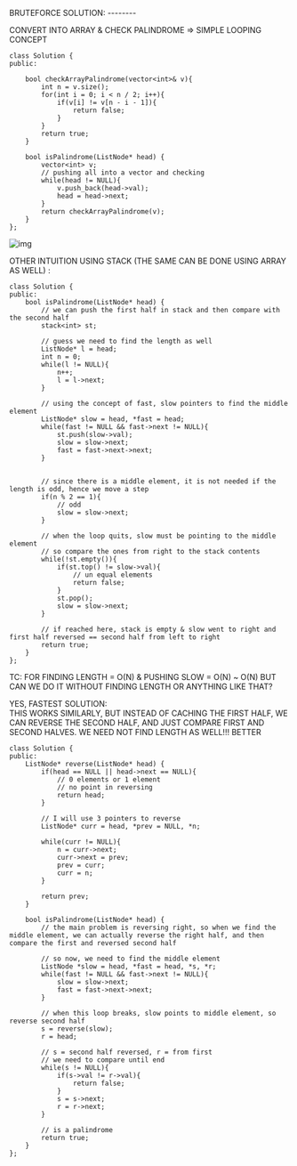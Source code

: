 ​BRUTEFORCE SOLUTION: -------- 
    
CONVERT INTO ARRAY & CHECK PALINDROME => SIMPLE LOOPING CONCEPT   
    
```
class Solution {
public:
    
    bool checkArrayPalindrome(vector<int>& v){
        int n = v.size();
        for(int i = 0; i < n / 2; i++){
            if(v[i] != v[n - i - 1]){
                return false;
            }
        }
        return true;
    }
    
    bool isPalindrome(ListNode* head) {
        vector<int> v;
        // pushing all into a vector and checking
        while(head != NULL){
            v.push_back(head->val);
            head = head->next;
        }
        return checkArrayPalindrome(v);
    }
};
```
        
![img](https://gist.github.com/assets/73538974/409f2005-1ed4-4664-9b9a-b95aa56d67a9)        
        
OTHER INTUITION USING STACK (THE SAME CAN BE DONE USING ARRAY AS WELL) : 

```
class Solution {
public:
    bool isPalindrome(ListNode* head) {
        // we can push the first half in stack and then compare with the second half
        stack<int> st;
        
        // guess we need to find the length as well
        ListNode* l = head;
        int n = 0;
        while(l != NULL){
            n++;
            l = l->next;
        }
        
        // using the concept of fast, slow pointers to find the middle element
        ListNode* slow = head, *fast = head;
        while(fast != NULL && fast->next != NULL){
            st.push(slow->val);
            slow = slow->next;
            fast = fast->next->next;
        }
        
        
        // since there is a middle element, it is not needed if the length is odd, hence we move a step
        if(n % 2 == 1){
            // odd
            slow = slow->next;
        }
        
        // when the loop quits, slow must be pointing to the middle element
        // so compare the ones from right to the stack contents
        while(!st.empty()){
            if(st.top() != slow->val){
                // un equal elements
                return false; 
            }
            st.pop();
            slow = slow->next;
        }
        
        // if reached here, stack is empty & slow went to right and first half reversed == second half from left to right
        return true;
    }
};
```
        
TC: FOR FINDING LENGTH = O(N) & PUSHING SLOW = O(N) ~ O(N)
BUT CAN WE DO IT WITHOUT FINDING LENGTH OR ANYTHING LIKE THAT?
        
YES, FASTEST SOLUTION:         
THIS WORKS SIMILARLY, BUT INSTEAD OF CACHING THE FIRST HALF, WE CAN REVERSE THE SECOND HALF, AND JUST COMPARE FIRST AND SECOND HALVES. WE NEED NOT FIND LENGTH AS WELL!!! BETTER     
        
```
class Solution {
public:
    ListNode* reverse(ListNode* head) {
        if(head == NULL || head->next == NULL){
            // 0 elements or 1 element
            // no point in reversing
            return head;
        }

        // I will use 3 pointers to reverse
        ListNode* curr = head, *prev = NULL, *n;

        while(curr != NULL){
            n = curr->next;
            curr->next = prev;
            prev = curr;
            curr = n;
        }

        return prev;
    }
    
    bool isPalindrome(ListNode* head) {
        // the main problem is reversing right, so when we find the middle element, we can actually reverse the right half, and then compare the first and reversed second half
        
        // so now, we need to find the middle element
        ListNode *slow = head, *fast = head, *s, *r;
        while(fast != NULL && fast->next != NULL){
            slow = slow->next;
            fast = fast->next->next;
        }
        
        // when this loop breaks, slow points to middle element, so reverse second half
        s = reverse(slow);
        r = head;
        
        // s = second half reversed, r = from first
        // we need to compare until end
        while(s != NULL){
            if(s->val != r->val){
                return false;
            }
            s = s->next;
            r = r->next;
        }
        
        // is a palindrome
        return true;
    }
};
```

